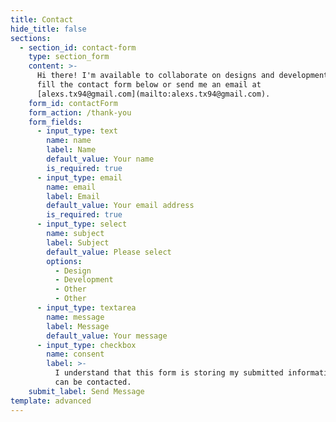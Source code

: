 ```yaml
---
title: Contact
hide_title: false
sections:
  - section_id: contact-form
    type: section_form
    content: >-
      Hi there! I'm available to collaborate on designs and development. Please
      fill the contact form below or send me an email at
      [alexs.tx94@gmail.com](mailto:alexs.tx94@gmail.com).
    form_id: contactForm
    form_action: /thank-you
    form_fields:
      - input_type: text
        name: name
        label: Name
        default_value: Your name
        is_required: true
      - input_type: email
        name: email
        label: Email
        default_value: Your email address
        is_required: true
      - input_type: select
        name: subject
        label: Subject
        default_value: Please select
        options:
          - Design
          - Development
          - Other
          - Other
      - input_type: textarea
        name: message
        label: Message
        default_value: Your message
      - input_type: checkbox
        name: consent
        label: >-
          I understand that this form is storing my submitted information so I
          can be contacted.
    submit_label: Send Message
template: advanced
---
```

